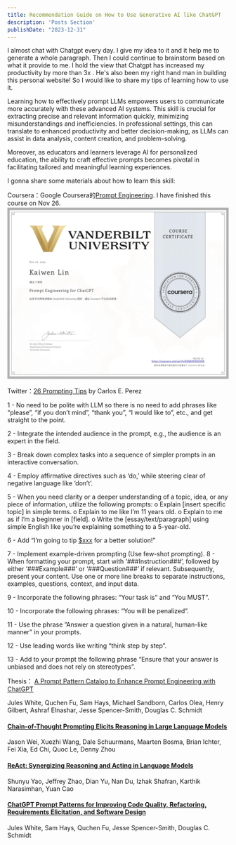 ```yaml
---
title: Recommendation Guide on How to Use Generative AI like ChatGPT
description: 'Posts Section'
publishDate: "2023-12-31"
---
```


I almost chat with Chatgpt every day. I give my idea to it and it help me to generate a whole paragraph. Then I could continue to brainstorm based on what it provide to me. I hold the view that Chatgpt has increased my productivity by more than 3x . He's also been my right hand man in building this personal website! So I would like to share my tips of learning how to use it.

Learning how to effectively prompt LLMs empowers users to communicate more accurately with these advanced AI systems. This skill is crucial for extracting precise and relevant information quickly, minimizing misunderstandings and inefficiencies. In professional settings, this can translate to enhanced productivity and better decision-making, as LLMs can assist in data analysis, content creation, and problem-solving.

Moreover, as educators and learners leverage AI for personalized education, the ability to craft effective prompts becomes pivotal in facilitating tailored and meaningful learning experiences.

I gonna share some materials about how to learn this skill:

Coursera：Google Coursera的[Prompt Engineering](https://www.coursera.org/learn/prompt-engineering/). I have finished this course on Nov 26.![prompt](./assets/prompt.png)

Twitter：[26 Prompting Tips](https://twitter.com/IntuitMachine/status/1740096923220984205) by Carlos E. Perez

1 - No need to be polite with LLM so there is no need to add phrases like “please”, “if you don’t mind”, “thank you”, “I would like to”, etc., and get straight to the point. 

2  -  Integrate the intended audience in the prompt, e.g., the audience is an expert in the field. 

3  - Break down complex tasks into a sequence of simpler prompts in an interactive conversation. 

4  - Employ affirmative directives such as ‘do,’ while steering clear of negative language like ‘don’t’. 

5 - When you need clarity or a deeper understanding of a topic, idea, or any piece of information, utilize the following prompts: 
o Explain [insert specific topic] in simple terms. 
o Explain to me like I’m 11 years old. 
o Explain to me as if I’m a beginner in [field]. 
o Write the [essay/text/paragraph] using simple English like you’re explaining something to a 5-year-old. 

6  - Add “I’m going to tip [$xxx](https://twitter.com/search?q=%24xxx&src=cashtag_click) for a better solution!” 

7  -  Implement example-driven prompting (Use few-shot prompting). 8 -  When formatting your prompt, start with ‘###Instruction###’, followed by either ‘###Example###’ or ‘###Question###’ if relevant. Subsequently, present your content. Use one or more line breaks to separate instructions, examples, questions, context, and input data. 

9  -  Incorporate the following phrases: “Your task is” and “You MUST”. 

10  - Incorporate the following phrases: “You will be penalized”. 

11  -  Use the phrase ”Answer a question given in a natural, human-like manner” in your prompts. 

12  - Use leading words like writing “think step by step”. 

13  -  Add to your prompt the following phrase “Ensure that your answer is unbiased and does not rely on stereotypes”.

Thesis：
[A Prompt Pattern Catalog to Enhance Prompt Engineering with ChatGPT](https://arxiv.org/abs/2302.11382)

Jules White, Quchen Fu, Sam Hays, Michael Sandborn, Carlos Olea, Henry Gilbert, Ashraf Elnashar, Jesse Spencer-Smith, Douglas C. Schmidt

#### [Chain-of-Thought Prompting Elicits Reasoning in Large Language Models](https://arxiv.org/abs/2201.11903)

Jason Wei, Xuezhi Wang, Dale Schuurmans, Maarten Bosma, Brian Ichter, Fei Xia, Ed Chi, Quoc Le, Denny Zhou

#### [ReAct: Synergizing Reasoning and Acting in Language Models](https://arxiv.org/abs/2210.03629)

Shunyu Yao, Jeffrey Zhao, Dian Yu, Nan Du, Izhak Shafran, Karthik Narasimhan, Yuan Cao

#### [ChatGPT Prompt Patterns for Improving Code Quality, Refactoring, Requirements Elicitation, and Software Design](https://arxiv.org/abs/2303.07839)

Jules White, Sam Hays, Quchen Fu, Jesse Spencer-Smith, Douglas C. Schmidt
